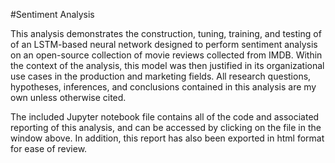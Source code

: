 #Sentiment Analysis

This analysis demonstrates the construction, tuning, training, and testing of of an LSTM-based neural network designed to perform sentiment analysis on an open-source collection of movie reviews collected from IMDB. Within the context of the analysis, this model was then justified in its organizational use cases in the production and marketing fields. All research questions, hypotheses, inferences, and conclusions contained in this analysis are my own unless otherwise cited.

The included Jupyter notebook file contains all of the code and associated reporting of this analysis, and can be accessed by clicking on the file in the window above. In addition, this report has also been exported in html format for ease of review.